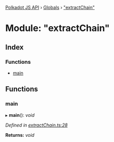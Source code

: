 [Polkadot JS API](../README.md) › [Globals](../globals.md) › ["extractChain"](_extractchain_.md)

# Module: "extractChain"

## Index

### Functions

* [main](_extractchain_.md#main)

## Functions

###  main

▸ **main**(): *void*

*Defined in [extractChain.ts:28](https://github.com/polkadot-js/api/blob/5a7811c80f/packages/typegen/src/extractChain.ts#L28)*

**Returns:** *void*
